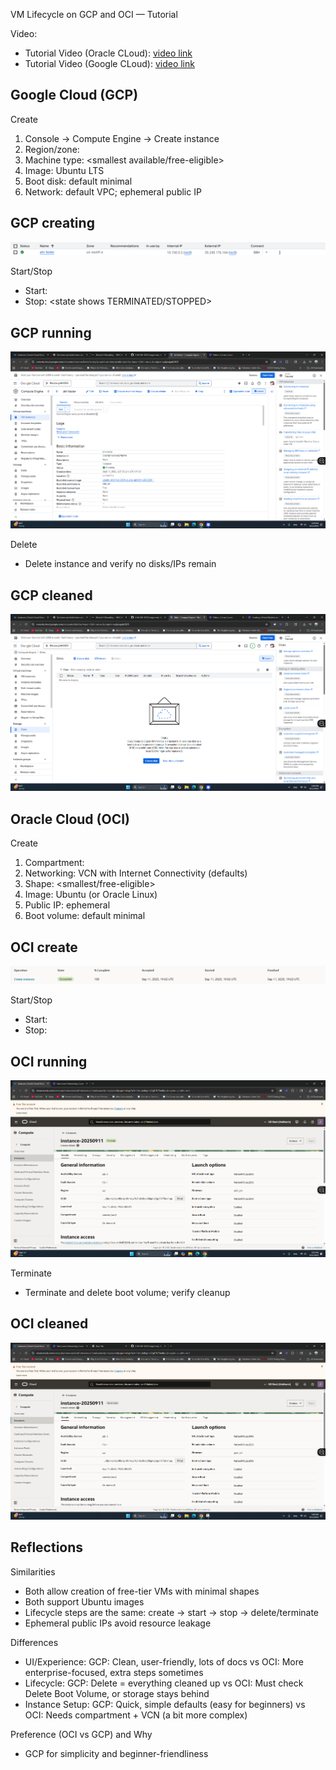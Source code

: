 VM Lifecycle on GCP and OCI — Tutorial

Video:
- Tutorial Video (Oracle CLoud): [video link](https://www.loom.com/share/33e2819d0c99418d99488ba1ce0203a3?sid=bfb44b91-c182-479a-a2f2-0fa3a2a8028e) 
- Tutorial Video (Google CLoud): [video link](https://www.loom.com/share/a238a2ade86842d68b4215297b53482d?sid=5ba61ee9-05f4-46e6-bac4-43ab4222abc2)


Google Cloud (GCP)
---
Create
1. Console → Compute Engine → Create instance
2. Region/zone:
3. Machine type: <smallest available/free-eligible>
4. Image: Ubuntu LTS
5. Boot disk: default minimal
6. Network: default VPC; ephemeral public IP

GCP creating
---
![Alt text](images/creationgooglesloud.png)

Start/Stop
- Start:
- Stop: <state shows TERMINATED/STOPPED>

GCP running
---
![Alt text](images/cloudrunning.png)

Delete
- Delete instance and verify no disks/IPs remain

GCP cleaned
---
![Alt text](images/cleanGCP.png)

Oracle Cloud (OCI)
---
Create
1. Compartment:
2. Networking: VCN with Internet Connectivity (defaults)
3. Shape: <smallest/free-eligible>
4. Image: Ubuntu (or Oracle Linux)
5. Public IP: ephemeral
6. Boot volume: default minimal

OCI create
---
![Alt text](images/createOCI.png)

Start/Stop
- Start:
- Stop:

OCI running
---
![Alt text](images/startintorunning.png)

Terminate
- Terminate and delete boot volume; verify cleanup

OCI cleaned
---
![Alt text](images/terminated.png)

Reflections
---
Similarities
- Both allow creation of free-tier VMs with minimal shapes
- Both support Ubuntu images
- Lifecycle steps are the same: create → start → stop → delete/terminate
- Ephemeral public IPs avoid resource leakage

Differences
- UI/Experience: GCP: Clean, user-friendly, lots of docs vs OCI: More enterprise-focused, extra steps sometimes
- Lifecycle: GCP: Delete = everything cleaned up vs OCI: Must check Delete Boot Volume, or storage stays behind
- Instance Setup: GCP: Quick, simple defaults (easy for beginners) vs OCI: Needs compartment + VCN (a bit more complex)

Preference (OCI vs GCP) and Why
- GCP for simplicity and beginner-friendliness
